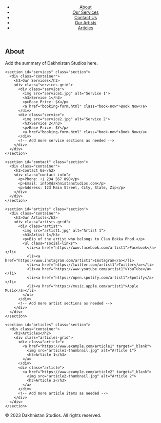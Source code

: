 <!DOCTYPE html>
<html lang="en">

<head>
  <meta charset="UTF-8">
  <meta name="viewport" content="width=device-width, initial-scale=1.0">
  <title>Dakhnistan Studios</title>
  <link rel="stylesheet" href="styles.css">
</head>

<body>
  <header>
    <nav>
      <ul>
        <li><a href="#about">About</a></li>
        <li><a href="#services">Our Services</a></li>
        <li><a href="#contact">Contact Us</a></li>
        <li><a href="#artists">Our Artists</a></li>
        <li><a href="#articles">Articles</a></li>
      </ul>
    </nav>
  </header>

  <main>
    <section id="about" class="section">
      <div class="container">
        <h2>About</h2>
        <p>Add the summary of Dakhnistan Studios here.</p>
      </div>
    </section>

    <section id="services" class="section">
      <div class="container">
        <h2>Our Services</h2>
        <div class="services-grid">
          <div class="service">
            <img src="service1.jpg" alt="Service 1">
            <h3>Service 1</h3>
            <p>Base Price: $X</p>
            <a href="booking-form.html" class="book-now">Book Now</a>
          </div>
          <div class="service">
            <img src="service2.jpg" alt="Service 2">
            <h3>Service 2</h3>
            <p>Base Price: $Y</p>
            <a href="booking-form.html" class="book-now">Book Now</a>
          </div>
          <!-- Add more service sections as needed -->
        </div>
      </div>
    </section>

    <section id="contact" class="section">
      <div class="container">
        <h2>Contact Us</h2>
        <div class="contact-info">
          <p>Phone: +1 234 567 890</p>
          <p>Email: info@dakhnistanstudios.com</p>
          <p>Address: 123 Main Street, City, State, Zip</p>
        </div>
      </div>
    </section>

    <section id="artists" class="section">
      <div class="container">
        <h2>Our Artists</h2>
        <div class="artists-grid">
          <div class="artist">
            <img src="artist1.jpg" alt="Artist 1">
            <h3>Artist 1</h3>
            <p>Bio of the artist who belongs to Clan Bokka Phod.</p>
            <ul class="social-links">
              <li><a href="https://www.facebook.com/artist1">Facebook</a></li>
              <li><a href="https://www.instagram.com/artist1">Instagram</a></li>
              <li><a href="https://twitter.com/artist1">Twitter</a></li>
              <li><a href="https://www.youtube.com/artist1">YouTube</a></li>
              <li><a href="https://open.spotify.com/artist1">Spotify</a></li>
              <li><a href="https://music.apple.com/artist1">Apple Music</a></li>
            </ul>
          </div>
          <!-- Add more artist sections as needed -->
        </div>
      </div>
    </section>

    <section id="articles" class="section">
      <div class="container">
        <h2>Articles</h2>
        <div class="articles-grid">
          <div class="article">
            <a href="https://www.example.com/article1" target="_blank">
              <img src="article1-thumbnail.jpg" alt="Article 1">
              <h3>Article 1</h3>
            </a>
          </div>
          <div class="article">
            <a href="https://www.example.com/article2" target="_blank">
              <img src="article2-thumbnail.jpg" alt="Article 2">
              <h3>Article 2</h3>
            </a>
          </div>
          <!-- Add more article items as needed -->
        </div>
      </div>
    </section>
  </main>

  <footer>
    <p>&copy; 2023 Dakhnistan Studios. All rights reserved.</p>
  </footer>
</body>

</html>
